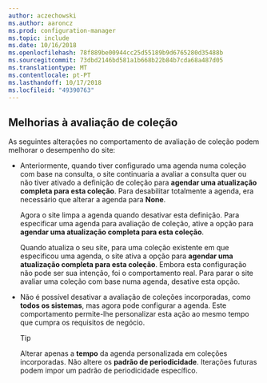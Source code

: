 ```yaml
---
author: aczechowski
ms.author: aaroncz
ms.prod: configuration-manager
ms.topic: include
ms.date: 10/16/2018
ms.openlocfilehash: 78f889be00944cc25d55189b9d6765280d35488b
ms.sourcegitcommit: 73dbd2146bd581a1b668b22b84b7cda68a487d05
ms.translationtype: MT
ms.contentlocale: pt-PT
ms.lasthandoff: 10/17/2018
ms.locfileid: "49390763"
---
```

## <a name="bkmk_colleval"></a> Melhorias à avaliação de coleção
<!--1358981-->

As seguintes alterações no comportamento de avaliação de coleção podem melhorar o desempenho do site:  
 
- Anteriormente, quando tiver configurado uma agenda numa coleção com base na consulta, o site continuaria a avaliar a consulta quer ou não tiver ativado a definição de coleção para **agendar uma atualização completa para esta coleção**. Para desabilitar totalmente a agenda, era necessário que alterar a agenda para **None**. 

    Agora o site limpa a agenda quando desativar esta definição. Para especificar uma agenda para avaliação de coleção, ative a opção para **agendar uma atualização completa para esta coleção**.  

    Quando atualiza o seu site, para uma coleção existente em que especificou uma agenda, o site ativa a opção para **agendar uma atualização completa para esta coleção**. Embora esta configuração não pode ser sua intenção, foi o comportamento real. Para parar o site avaliar uma coleção com base numa agenda, desative esta opção.  

- Não é possível desativar a avaliação de coleções incorporadas, como **todos os sistemas**, mas agora pode configurar a agenda. Este comportamento permite-lhe personalizar esta ação ao mesmo tempo que cumpra os requisitos de negócio. 

    > [!Tip]  
    > Alterar apenas a **tempo** da agenda personalizada em coleções incorporadas. Não altere os **padrão de periodicidade**. Iterações futuras podem impor um padrão de periodicidade específico.  


